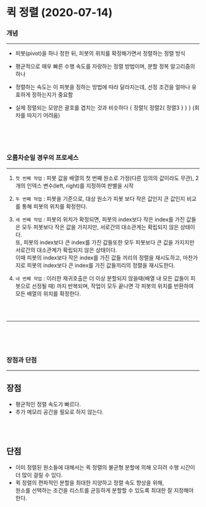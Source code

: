 # 퀵 정렬 (2020-07-14)


### 개념

---
* 피봇(pivot)을 하나 정한 뒤, 피봇의 위치를 확정해가면서 정렬하는 정렬 방식

* 평균적으로 매우 빠른 수행 속도를 자랑하는 정렬 방법이며, 분할 정복 알고리즘의 하나<br/>

* 정렬하는 속도는 이 피봇을 정하는 방법에 따라 달라지는데, 선정 조건을 얼마나 유효하게 정하는지가 중요함<br/>

* 실제 정렬되는 모양은 괄호를 겹치는 것과 비슷하다 { 정렬1{ 정렬2{ 정렬3 } } } (회차를 따지기 어려움)

<br/><br/><br/>


### 오름차순일 경우의 프로세스 

---
1. `첫 번째 작업` : 피봇 값을 배열의 첫 번째 원소로 가정(다른 임의의 값이라도 무관), 2개의 인덱스 변수(left, right)를 지정하여 판별을 시작<br/>

2. `두 번째 작업` : 피봇을 기준으로, 대상 원소가 피봇 보다 작은 값인지 큰 값인지 비교를 통해 피봇의 위치를 확정한다.<br/>

3. `세 번째 작업` : 피봇의 위치가 확정되면, 피봇의 index보다 작은 index를 가진 값들은 모두 피봇보다 작은 값을 가지지만, 서로간의 대소관계는 확립되지 않은 상태이다.<br/>
또, 피봇의 index보다 큰 index를 가진 값들또한 모두 피봇보다 큰 값을 가지지만 서로간의 대소관계가 확립되지 않은 상태이다.<br/>
이때 피봇의 index보다 작은 index를 가진 값들 끼리의 정렬을 재시도하고, 마찬가지로 피봇의 index보다 큰 index를 가진 값들끼리의 정렬을 재시도한다.<br/>

4. `네 번째 작업` : 이러한 재귀호출은 더 이상 분할되지 않을때(배열 내 모든 값들이 피봇으로 선정될 때) 까지 반복되며, 작업이 모두 끝나면 각 피봇의 위치를 반환하여 모든 배열의 위치를 확정한다.<br/>

<br/><br/>

---
<br/><br/><br/>

### 장점과 단점

---

장점
---

* 평균적인 정렬 속도가 빠르다.
* 추가 메모리 공간을 필요로 하지 않는다.

<br/><br/>

단점
---
* 이미 정렬된 원소들에 대해서는 퀵 정렬의 불균형 분할에 의해 오히려 수행 시간이 더 많이 걸릴 수 있다.<br/>
* 퀵 정렬의 편파적인 분할을 최대한 지양하고 정렬 속도 향상을 위해,<br/>
 원소를 선택하는 조건을 리스트를 균등하게 분할할 수 있도록 최대한 잘 지정해야 한다.<br/>
